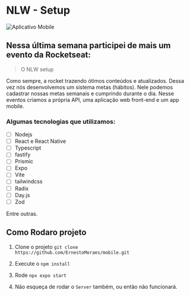 # NLW - Setup

![Aplicativo Mobile](https://github.com/ErnestoMoraes/mobile/tree/main/assets/imagem.jpeg)

## Nessa última semana participei de mais um evento da Rocketseat:

> O NLW setup

Como sempre, a rocket trazendo ótimos conteúdos e atualizados.
Dessa vez nós desenvolvemos um sistema metas (hábitos). Nele podemos cadastrar nossas metas semanais e cumprindo durante o dia.
Nesse eventos criamos a própria API, uma aplicação web front-end e um app mobile.

### Algumas tecnologias que utilizamos:

- [ ] Nodejs
- [ ] React e React Native
- [ ] Typescript
- [ ] fastify
- [ ] Prismic
- [ ] Expo
- [ ] Vite
- [ ] tailwindcss
- [ ] Radix
- [ ] Day.js
- [ ] Zod

Entre outras.

## Como Rodaro projeto

1. Clone o projeto
``git clone https://github.com/ErnestoMoraes/mobile.git``

2. Execute o ``npm install``

3. Rode ``npx expo start``

4. Não esqueça de rodar o ``Server`` também, ou então não funcionará.

